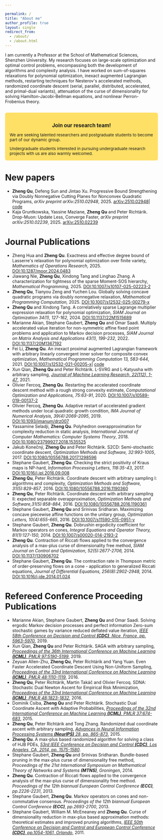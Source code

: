 ```yaml
---

permalink: /
title: "About me"
author_profile: true
layout: single
redirect_from: 
  - /about/
  - /about.html
---
```


I am currently a Professor at the School of Mathematical Sciences, Shenzhen University. My research focuses on large-scale optimization and optimal control problems, encompassing both the development of algorithms and complexity analysis. I have worked on sum-of-squares relaxations for polynomial optimization, inexact augmented Lagrangian methods, restarting techniques for Nesterov's accelerated methods, randomized coordinate descent (serial, parallel, distributed, accelerated, and primal-dual variants), attenuation of the curse of dimensionality for solving Hamilton-Jacobi-Bellman equations, and nonlinear Perron-Frobenius theory. 




<div style="background-color: #ffe066; padding: 15px; border-radius: 6px; margin-top: 2em; margin-bottom: 2em;">
  <p style="font-weight: bold; font-size: 1.2em; text-align: center; margin-bottom: 10px;">
    Join our research team!
  </p>
  <p style="font-size: 0.95em; margin-bottom: 8px;">
    We are seeking talented researchers and postgraduate students to become part of our dynamic group.
  </p>
  <p style="font-size: 0.95em; margin-bottom: 0;">
    Undergraduate students interested in pursuing undergraduate research projects with us are also warmly welcomed.
  </p>
</div>

New papers
======
<ul>
  <li><b>Zheng Qu</b>, Defeng Sun and Jintao Xu. Progressive Bound Strengthening via Doubly Nonnegative Cutting Planes for Nonconvex Quadratic Programs, <i>arXiv preprint arXiv:2510.02948</i>, 2025. <a href="https://arxiv.org/abs/2510.02948">arXiv:2510.02948</a>| <a href="https://github.com/zhengqu-x/DCQP">code</a></li>
  <li>Kaja Gruntkowska, Yassine Maziane, <b>Zheng Qu</b> and Peter Richtárik. Drop-Muon: Update Less, Converge Faster, <i>arXiv preprint arXiv:2510.02239</i>, 2025. <a href="https://arxiv.org/abs/2510.02239">arXiv:2510.02239</a></li>
</ul>

Journal Publications
======
<ul>
  <li>Zheng Hua and <b>Zheng Qu</b>. Exactness and effective degree bound of Lasserre's relaxation for polynomial optimization over finite variety, <i>Mathematics of Operations Research,</i> 2025. <a href="https://doi.org/10.1287/moor.2024.0483">DOI:10.1287/moor.2024.0483</a></li>
  <li>Jiawang Nie, <b>Zheng Qu</b>, Xindong Tang and Linghao Zhang. A characterization for tightness of the sparse Moment-SOS hierarchy, <i>Mathematical Programming,</i> 2025. <a href="https://doi.org/10.1007/s10107-025-02223-2">DOI:10.1007/s10107-025-02223-2</a></li>
  <li><b>Zheng Qu</b>, Tianyou Zeng and Yuchen Lou. Globally solving concave quadratic programs via doubly nonnegative relaxation, <i>Mathematical Programming Computation,</i> 2025. <a href="https://doi.org/10.1007/s12532-025-00279-x">DOI:10.1007/s12532-025-00279-x</a></li>
  <li><b>Zheng Qu</b> and Xindong Tang. A correlatively sparse Lagrange multiplier expression relaxation for polynomial optimization, <i>SIAM Journal on Optimization 34(1), 127-162,</i> 2024. <a href="https://doi.org/10.1137/22M1515689">DOI:10.1137/22M1515689</a></li>
  <li>Marianne Akian, Stephane Gaubert, <b>Zheng Qu</b> and Omar Saadi. Multiply accelerated value iteration for non-symmetric affine fixed point problems and application to Markov decision processes, <i>SIAM Journal on Matrix Analysis and Applications 43(1), 199-232</i>, 2022. <a href="https://epubs.siam.org/doi/abs/10.1137/20M1367192">DOI:10.1137/20M1367192</a></li>
  <li>Fei Li, <b>Zheng Qu</b>. An inexact proximal augmented Lagrangian framework with arbitrary linearly convergent inner solver for composite convex optimization, <i>Mathematical Programming Computation 13, 583-644</i>, 2021. <a href="https://link.springer.com/article/10.1007%2Fs12532-021-00205-x">DOI:10.1007/s12532-021-00205-x</a>| <a href="https://github.com/zhengqu-x/IPALM">code</a></li>
  <li>Xun Qian, <b>Zheng Qu</b> and Peter Richtárik. L-SVRG and L-Katyusha with arbitrary sampling, <a href="https://jmlr.csail.mit.edu/papers/v22/20-156.html"><i>Journal of Machine Learning Research, 22(112), 1-47</i></a>, 2021.</li>
  <li>Olivier Fercoq, <b>Zheng Qu</b>.  Restarting the accelerated coordinate descent method with a rough strong convexity estimate, <i>Computational Optimization and Applications, 75:63-91</i>, 2020.  <a href="https://link.springer.com/article/10.1007/s10589-019-00137-2">DOI:10.1007/s10589-019-00137-2</a></li>
  <li>Olivier Fercoq, <b>Zheng Qu</b>. Adaptive restart of accelerated gradient methods under local quadratic growth condition, <i>IMA Journal of Numerical Analysis, 39(4):2069-2095</i>, 2019. <a href="https://academic.oup.com/imajna/article-abstract/39/4/2069/5365591?login=false">DOI:10.1093/imanum/drz007</a></li>
  <li>Yassamine Seladji, <b>Zheng Qu</b>. Polyhedron overapproximation for complexity reduction in static analysis, <i>International Journal of Computer Mathematics: Computer Systems Theory</i>, 2018. <a href="https://www.tandfonline.com/doi/abs/10.1080/23799927.2018.1535525">DOI:10.1080/23799927.2018.1535525</a></li>
  <li>Jakub Konečný, <b>Zheng Qu</b> and Peter Richtárik. S2CD: Semi-stochastic coordinate descent, <i>Optimization Methods and Software, 32:993-1005</i>, 2017. <a href="https://www.tandfonline.com/doi/full/10.1080/10556788.2017.1298596">DOI:10.1080/10556788.2017.1298596</a></li>
  <li>Stephane Gaubert, <b>Zheng Qu</b>. Checking the strict positivity of Kraus maps is NP-hard, <i>Information Processing Letters, 118:35-43</i>, 2017.  <a href="https://www.sciencedirect.com/science/article/pii/S0020019016301351?via%3Dihub">DOI:10.1016/j.ipl.2016.09.008</a></li>
  <li><b>Zheng Qu</b>, Peter Richtárik. Coordinate descent with arbitrary sampling I: algorithms and complexity, <i>Optimization Methods and Software, 31(5):829-857</i>, 2016.  <a href="http://www.tandfonline.com/doi/full/10.1080/10556788.2016.1190360">DOI:10.1080/10556788.2016.1190360</a></li>
  <li><b>Zheng Qu</b>, Peter Richtárik. Coordinate descent with arbitrary sampling II: expected separable overapproximation, <i>Optimization Methods and Software,31(5):858-884</i>, 2016. <a href="http://dx.doi.org/10.1080/10556788.2016.1190361">DOI:10.1080/10556788.2016.1190361</a></li>
  <li>Stephane Gaubert, <b>Zheng Qu</b> and Srinivas Sridharan. Maximizing concave piecewise affine functions on the unitary group, <i>Optimization Letters, 10(4):655-665</i>, 2016.  <a href="http://link.springer.com/article/10.1007/s11590-015-0951-y">DOI:10.1007/s11590-015-0951-y</a></li>
  <li>Stephane Gaubert, <b>Zheng Qu</b>. Dobrushin ergodicity coefficient for Markov operators on cones, <i>Integral Equations and Operator Theory, 81(1):127-150,</i> 2014. <a href="http://link.springer.com/article/10.1007%2Fs00020-014-2193-2">DOI:10.1007/s00020-014-2193-2</a></li>
  <li><b>Zheng Qu</b>. Contraction of Riccati flows applied to the convergence analysis of a max-plus curse of dimensionality free method, <i>SIAM Journal on Control and Optimization, 52(5):2677-2706,</i> 2014. <a href="http://epubs.siam.org/doi/abs/10.1137/130906702">DOI:10.1137/130906702</a></li>
  <li>Stephane Gaubert, <b>Zheng Qu</b>. The contraction rate in Thompson metric of order-preserving flows on a cone - application to generalized Riccati equations, <i>Journal of Differential Equations, 256(8):2902-2948,</i> 2014. <a href="http://www.sciencedirect.com/science/article/pii/S0022039614000424">DOI:10.1016/j.jde.2014.01.024</a></li>
</ul>


Refereed Conference Proceeding Publications
======
<ul>
  <li>Marianne Akian, Stephane Gaubert, <b>Zheng Qu</b> and Omar Saadi. Solving ergodic Markov decision processes and perfect information Zero-sum stochastic games by variance reduced deflated value iteration, <a href="https://ieeexplore.ieee.org/document/9029885"><i>IEEE 58th Conference on Decision and Control <b>(CDC)</b>, Nice, France,  pp. 5963-5970</i></a>, 2019.</li>
  <li>Xun Qian, <b>Zheng Qu</b> and Peter Richtárik. SAGA with arbitrary sampling, <a href="http://proceedings.mlr.press/v97/qian19a.html"><i>Proceedings of the 36th International Conference on Machine Learning <b>(ICML)</b>, PMLR 97:5190-5199</i></a>, 2019.</li>
  <li>Zeyuan Allen-Zhu, <b>Zheng Qu</b>, Peter Richtárik and Yang Yuan. Even Faster Accelerated Coordinate Descent Using Non-Uniform Sampling, <a href="http://proceedings.mlr.press/v48/allen-zhuc16.pdf"><i>Proceedings of the 33rd International Conference on Machine Learning <b>(ICML)</b>, PMLR 48:1110-1119</i></a>, 2016.</li>
  <li><b>Zheng Qu</b>, Peter Richtárik, Martin Takáč and Olivier Fercoq. SDNA: Stochastic Dual Newton Ascent for Empirical Risk Minimization, <a href="http://proceedings.mlr.press/v48/qub16.pdf"><i>Proceedings of the 33rd International Conference on Machine Learning <b>(ICML)</b>, PMLR 48:1823-1832</i></a>, 2016.</li>
  <li>Dominik Csiba, <b>Zheng Qu</b> and Peter Richtárik. Stochastic Dual Coordinate Ascent with Adaptive Probabilities, <a href="http://proceedings.mlr.press/v37/csiba15.pdf"><i>Proceedings of the 32nd International Conference on Machine Learning <b>(ICML)</b>, PMLR 37:674-683</i></a>, 2015.</li>
  <li><b>Zheng Qu</b>, Peter Richtárik and Tong Zhang. Randomized dual coordinate ascent with arbitrary sampling, <a href="https://proceedings.neurips.cc/paper/2015/file/01f78be6f7cad02658508fe4616098a9-Paper.pdf"><i>Advances in Neural Information Processing Systems <b>(NeurIPS)</b> 28, pp. 865-873</i></a>, 2015.</li>
  <li><b>Zheng Qu</b>. A max-plus based randomized algorithm for solving a class of HJB PDEs, <a href="https://ieeexplore.ieee.org/document/7039624"><i>53rd IEEE Conference on Decision and Control <b>(CDC)</b>, Los Angeles, CA, 2014, pp. 1575-1580</i></a>.</li>
  <li>Stephane Gaubert, <b>Zheng Qu</b> and Srinivas Sridharan. Bundle-based pruning in the max-plus curse of dimensionality free method, <i>Proceedings of the 21st International Symposium on Mathematical Theory of Networks and Systems <b>(MTNS)</b>, Groningen</i>, 2014.</li>
  <li><b>Zheng Qu</b>. Contraction of Riccati flows applied to the convergence analysis of the max-plus curse of dimensionality free method. <i>Proceedings of the 12th biannual European Control Conference <b>(ECC)</b>, pp.2226-2231</i>, 2013.</li>
  <li>Stephane Gaubert, <b>Zheng Qu</b>. Markov operators on cones and non-commutative consensus. <i>Proceedings of the 12th biannual European Control Conference <b>(ECC)</b>, pp.2693-2700</i>, 2013.</li>
  <li>Stephane Gaubert, William M. McEneaney and <b>Zheng Qu</b>. Curse of dimensionality reduction in max-plus based approximation methods: theoretical estimates and improved pruning algorithms, <a href="https://ieeexplore.ieee.org/document/6161386"><i>IEEE 50th Conference on Decision and Control and European Control Conference <b>(CDC)</b>, pp.1054-1061, Orlando</i></a>, 2011.</li>
</ul>
